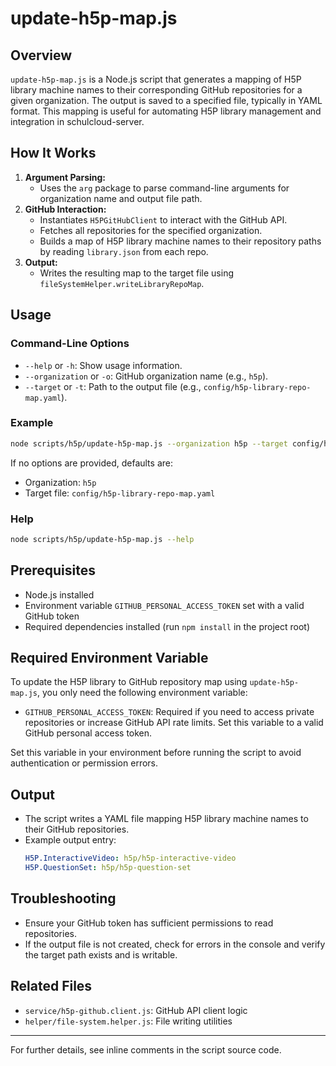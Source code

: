 # update-h5p-map.js

## Overview

`update-h5p-map.js` is a Node.js script that generates a mapping of H5P library machine names to their corresponding GitHub repositories for a given organization. The output is saved to a specified file, typically in YAML format. This mapping is useful for automating H5P library management and integration in schulcloud-server.

## How It Works
1. **Argument Parsing:**
   - Uses the `arg` package to parse command-line arguments for organization name and output file path.
2. **GitHub Interaction:**
   - Instantiates `H5PGitHubClient` to interact with the GitHub API.
   - Fetches all repositories for the specified organization.
   - Builds a map of H5P library machine names to their repository paths by reading `library.json` from each repo.
3. **Output:**
   - Writes the resulting map to the target file using `fileSystemHelper.writeLibraryRepoMap`.

## Usage

### Command-Line Options
- `--help` or `-h`: Show usage information.
- `--organization` or `-o`: GitHub organization name (e.g., `h5p`).
- `--target` or `-t`: Path to the output file (e.g., `config/h5p-library-repo-map.yaml`).

### Example
```bash
node scripts/h5p/update-h5p-map.js --organization h5p --target config/h5p-library-repo-map.yaml
```

If no options are provided, defaults are:
- Organization: `h5p`
- Target file: `config/h5p-library-repo-map.yaml`

### Help
```bash
node scripts/h5p/update-h5p-map.js --help
```

## Prerequisites
- Node.js installed
- Environment variable `GITHUB_PERSONAL_ACCESS_TOKEN` set with a valid GitHub token
- Required dependencies installed (run `npm install` in the project root)

## Required Environment Variable

To update the H5P library to GitHub repository map using `update-h5p-map.js`, you only need the following environment variable:

- `GITHUB_PERSONAL_ACCESS_TOKEN`: Required if you need to access private repositories or increase GitHub API rate limits. Set this variable to a valid GitHub personal access token.

Set this variable in your environment before running the script to avoid authentication or permission errors.

## Output
- The script writes a YAML file mapping H5P library machine names to their GitHub repositories.
- Example output entry:
  ```yaml
  H5P.InteractiveVideo: h5p/h5p-interactive-video
  H5P.QuestionSet: h5p/h5p-question-set
  ```

## Troubleshooting
- Ensure your GitHub token has sufficient permissions to read repositories.
- If the output file is not created, check for errors in the console and verify the target path exists and is writable.

## Related Files
- `service/h5p-github.client.js`: GitHub API client logic
- `helper/file-system.helper.js`: File writing utilities

---
For further details, see inline comments in the script source code.
